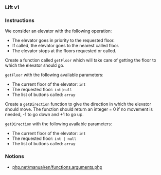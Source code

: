 ### Lift v1

### Instructions

We consider an elevator with the following operation:

- The elevator goes in priority to the requested floor.
- If called, the elevator goes to the nearest called floor.
- The elevator stops at the floors requested or called.

Create a function called `getFloor` which will take care of getting the floor to which the elevator should go.

`getFloor` with the following available parameters:

- The current floor of the elevator: `int`
- The requested floor: `int|null`
- The list of buttons called: `array`

Create a `getDirection` function to give the direction in which the elevator should move. The function should return an integer = 0 if no movement is needed, -1 to go down and +1 to go up.

`getDirection` with the following available parameters:

- The current floor of the elevator: `int`
- The requested floor: `int | null`
- The list of buttons called: `array`

### Notions

- [php.net/manual/en/functions.arguments.php](https://www.php.net/manual/en/functions.arguments.php)
